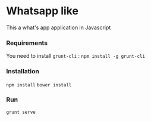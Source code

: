 # Whatsapp like
This a what's app application in Javascript

### Requirements
You need to install `grunt-cli` : `npm install -g grunt-cli`

### Installation
`npm install`
`bower install`

### Run
`grunt serve`

